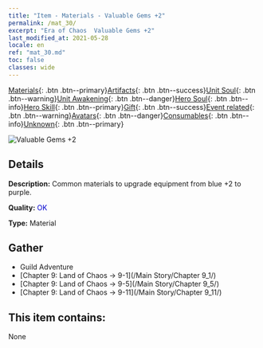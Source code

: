 ```yaml
---
title: "Item - Materials - Valuable Gems +2"
permalink: /mat_30/
excerpt: "Era of Chaos  Valuable Gems +2"
last_modified_at: 2021-05-28
locale: en
ref: "mat_30.md"
toc: false
classes: wide
---
```

 [Materials](/Items/){: .btn .btn--primary}[Artifacts](/Items/Artifacts/){: .btn .btn--success}[Unit Soul](/Items/UnitSoul/){: .btn .btn--warning}[Unit Awakening](/Items/UnitAwakening/){: .btn .btn--danger}[Hero Soul](/Items/HeroSoul/){: .btn .btn--info}[Hero Skill](/Items/HeroSkill/){: .btn .btn--primary}[Gift](/Items/Gift/){: .btn .btn--success}[Event related](/Items/Events/){: .btn .btn--warning}[Avatars](/Items/Avatars/){: .btn .btn--danger}[Consumables](/Items/Consumables/){: .btn .btn--info}[Unknown](/Items/Unknown/){: .btn .btn--primary}

 ![Valuable Gems +2](/images/t/i_cailiao_baoshi1.png)

## Details
 **Description:** Common materials to upgrade equipment from blue +2 to purple.

 **Quality:** <span style="color: #0000CD">OK</span>

 **Type:** Material

## Gather

*    Guild Adventure 
*    [Chapter 9: Land of Chaos -> 9-1](/Main Story/Chapter 9_1/) 
*    [Chapter 9: Land of Chaos -> 9-5](/Main Story/Chapter 9_5/) 
*    [Chapter 9: Land of Chaos -> 9-11](/Main Story/Chapter 9_11/) 

## This item contains:

  None

